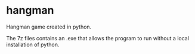 # hangman
Hangman game created in python.

The 7z files contains an .exe that allows the program to run without a local installation of python.
